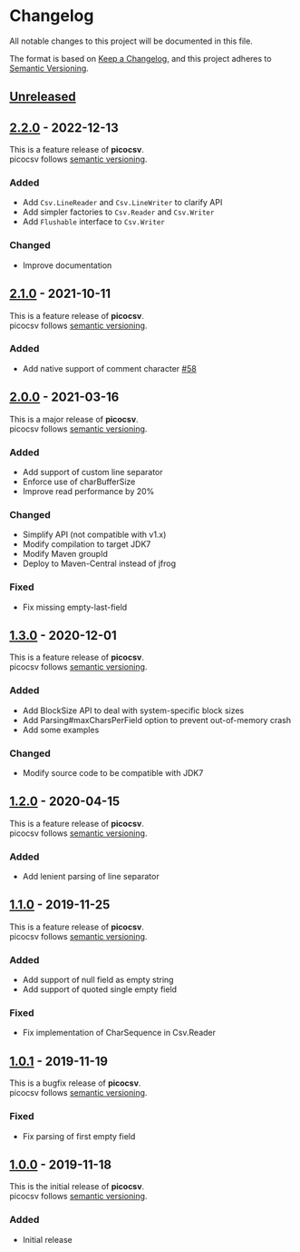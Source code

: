 # Changelog

All notable changes to this project will be documented in this file.

The format is based on [Keep a Changelog](https://keepachangelog.com/en/1.0.0/),
and this project adheres to [Semantic Versioning](https://semver.org/spec/v2.0.0.html).

## [Unreleased]

## [2.2.0] - 2022-12-13

This is a feature release of **picocsv**.   
picocsv follows [semantic versioning](https://semver.org/).

### Added

- Add `Csv.LineReader` and `Csv.LineWriter` to clarify API
- Add simpler factories to `Csv.Reader` and `Csv.Writer`
- Add `Flushable` interface to `Csv.Writer`

### Changed

- Improve documentation

## [2.1.0] - 2021-10-11

This is a feature release of **picocsv**.   
picocsv follows [semantic versioning](https://semver.org/).

### Added

- Add native support of comment character [#58](https://github.com/nbbrd/picocsv/issues/58)

## [2.0.0] - 2021-03-16

This is a major release of **picocsv**.   
picocsv follows [semantic versioning](https://semver.org/).

### Added

- Add support of custom line separator
- Enforce use of charBufferSize
- Improve read performance by 20%

### Changed

- Simplify API (not compatible with v1.x)
- Modify compilation to target JDK7
- Modify Maven groupId
- Deploy to Maven-Central instead of jfrog

### Fixed

- Fix missing empty-last-field

## [1.3.0] - 2020-12-01

This is a feature release of **picocsv**.   
picocsv follows [semantic versioning](https://semver.org/).

### Added

- Add BlockSize API to deal with system-specific block sizes
- Add Parsing#maxCharsPerField option to prevent out-of-memory crash
- Add some examples

### Changed

- Modify source code to be compatible with JDK7

## [1.2.0] - 2020-04-15

This is a feature release of **picocsv**.   
picocsv follows [semantic versioning](https://semver.org/).

### Added

- Add lenient parsing of line separator

## [1.1.0] - 2019-11-25

This is a feature release of **picocsv**.   
picocsv follows [semantic versioning](https://semver.org/).

### Added

- Add support of null field as empty string
- Add support of quoted single empty field

### Fixed

- Fix implementation of CharSequence in Csv.Reader

## [1.0.1] - 2019-11-19

This is a bugfix release of **picocsv**.   
picocsv follows [semantic versioning](https://semver.org/).

### Fixed

- Fix parsing of first empty field

## [1.0.0] - 2019-11-18

This is the initial release of **picocsv**.   
picocsv follows [semantic versioning](https://semver.org/).

### Added

- Initial release

[Unreleased]: https://github.com/nbbrd/picocsv/compare/v2.2.0...HEAD
[2.2.0]: https://github.com/nbbrd/picocsv/compare/v2.1.0...v2.2.0
[2.1.0]: https://github.com/nbbrd/picocsv/compare/v2.0.0...v2.1.0
[2.0.0]: https://github.com/nbbrd/picocsv/compare/v1.3.0...v2.0.0
[1.3.0]: https://github.com/nbbrd/picocsv/compare/v1.2.0...v1.3.0
[1.2.0]: https://github.com/nbbrd/picocsv/compare/v1.1.0...v1.2.0
[1.1.0]: https://github.com/nbbrd/picocsv/compare/v1.0.1...v1.1.0
[1.0.1]: https://github.com/nbbrd/picocsv/compare/v1.0.0...v1.0.1
[1.0.0]: https://github.com/nbbrd/picocsv/releases/tag/v1.0.0
